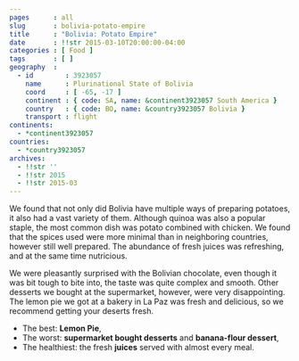 ```yaml
---
pages      : all
slug       : bolivia-potato-empire
title      : "Bolivia: Potato Empire"
date       : !!str 2015-03-10T20:00:00-04:00
categories : [ Food ]
tags       : [ ]
geography  :
  - id        : 3923057
    name      : Plurinational State of Bolivia
    coord     : [ -65, -17 ]
    continent : { code: SA, name: &continent3923057 South America }
    country   : { code: BO, name: &country3923057 Bolivia }
    transport : flight
continents:
  - *continent3923057
countries:
  - *country3923057
archives:
  - !!str ''
  - !!str 2015
  - !!str 2015-03
---
```


We found that not only did Bolivia have multiple ways of preparing potatoes, it also had a vast variety of them. Although quinoa was also a popular staple, the most common dish was potato combined with chicken. We found that the spices used were more minimal than in neighboring countries, however still well prepared. The abundance of fresh juices was refreshing, and at the same time nutricious.

We were pleasantly surprised with the Bolivian chocolate, even though it was bit tough to bite into, the taste was quite complex and smooth. Other desserts we bought at the supermarket, however, were very disappointing. The lemon pie we got at a bakery in La Paz was fresh and delicious, so we recommend getting your deserts fresh.

* The best: **Lemon Pie**,
* The worst: **supermarket bought desserts** and **banana-flour dessert**,
* The healthiest: the fresh **juices** served with almost every meal.